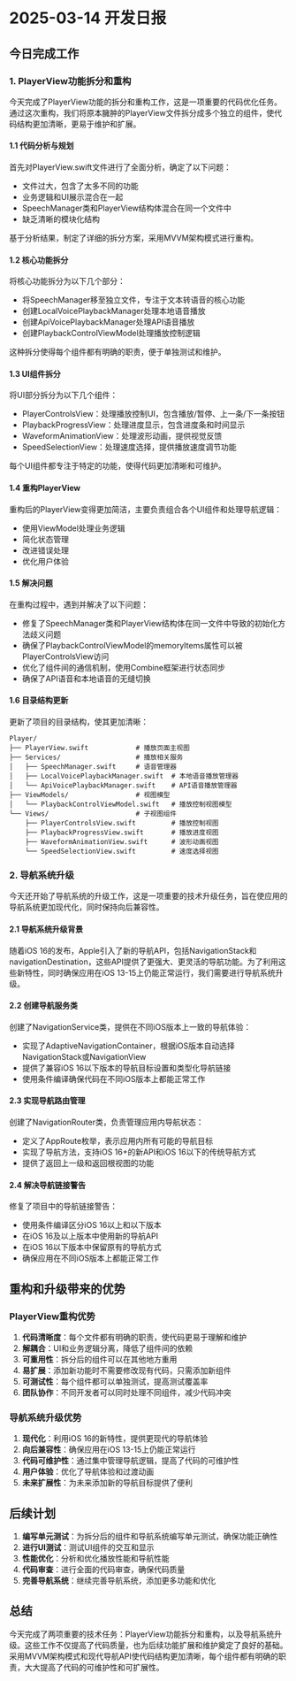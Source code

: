 # 2025-03-14 开发日报

## 今日完成工作

### 1. PlayerView功能拆分和重构

今天完成了PlayerView功能的拆分和重构工作，这是一项重要的代码优化任务。通过这次重构，我们将原本臃肿的PlayerView文件拆分成多个独立的组件，使代码结构更加清晰，更易于维护和扩展。

#### 1.1 代码分析与规划

首先对PlayerView.swift文件进行了全面分析，确定了以下问题：
- 文件过大，包含了太多不同的功能
- 业务逻辑和UI展示混合在一起
- SpeechManager类和PlayerView结构体混合在同一个文件中
- 缺乏清晰的模块化结构

基于分析结果，制定了详细的拆分方案，采用MVVM架构模式进行重构。

#### 1.2 核心功能拆分

将核心功能拆分为以下几个部分：
- 将SpeechManager移至独立文件，专注于文本转语音的核心功能
- 创建LocalVoicePlaybackManager处理本地语音播放
- 创建ApiVoicePlaybackManager处理API语音播放
- 创建PlaybackControlViewModel处理播放控制逻辑

这种拆分使得每个组件都有明确的职责，便于单独测试和维护。

#### 1.3 UI组件拆分

将UI部分拆分为以下几个组件：
- PlayerControlsView：处理播放控制UI，包含播放/暂停、上一条/下一条按钮
- PlaybackProgressView：处理进度显示，包含进度条和时间显示
- WaveformAnimationView：处理波形动画，提供视觉反馈
- SpeedSelectionView：处理速度选择，提供播放速度调节功能

每个UI组件都专注于特定的功能，使得代码更加清晰和可维护。

#### 1.4 重构PlayerView

重构后的PlayerView变得更加简洁，主要负责组合各个UI组件和处理导航逻辑：
- 使用ViewModel处理业务逻辑
- 简化状态管理
- 改进错误处理
- 优化用户体验

#### 1.5 解决问题

在重构过程中，遇到并解决了以下问题：
- 修复了SpeechManager类和PlayerView结构体在同一文件中导致的初始化方法歧义问题
- 确保了PlaybackControlViewModel的memoryItems属性可以被PlayerControlsView访问
- 优化了组件间的通信机制，使用Combine框架进行状态同步
- 确保了API语音和本地语音的无缝切换

#### 1.6 目录结构更新

更新了项目的目录结构，使其更加清晰：
```
Player/
├── PlayerView.swift            # 播放页面主视图
├── Services/                   # 播放相关服务
│   ├── SpeechManager.swift     # 语音管理器
│   ├── LocalVoicePlaybackManager.swift  # 本地语音播放管理器
│   └── ApiVoicePlaybackManager.swift    # API语音播放管理器
├── ViewModels/                 # 视图模型
│   └── PlaybackControlViewModel.swift   # 播放控制视图模型
└── Views/                      # 子视图组件
    ├── PlayerControlsView.swift         # 播放控制视图
    ├── PlaybackProgressView.swift       # 播放进度视图
    ├── WaveformAnimationView.swift      # 波形动画视图
    └── SpeedSelectionView.swift         # 速度选择视图
```

### 2. 导航系统升级

今天还开始了导航系统的升级工作，这是一项重要的技术升级任务，旨在使应用的导航系统更加现代化，同时保持向后兼容性。

#### 2.1 导航系统升级背景

随着iOS 16的发布，Apple引入了新的导航API，包括NavigationStack和navigationDestination，这些API提供了更强大、更灵活的导航功能。为了利用这些新特性，同时确保应用在iOS 13-15上仍能正常运行，我们需要进行导航系统升级。

#### 2.2 创建导航服务类

创建了NavigationService类，提供在不同iOS版本上一致的导航体验：
- 实现了AdaptiveNavigationContainer，根据iOS版本自动选择NavigationStack或NavigationView
- 提供了兼容iOS 16以下版本的导航目标设置和类型化导航链接
- 使用条件编译确保代码在不同iOS版本上都能正常工作

#### 2.3 实现导航路由管理

创建了NavigationRouter类，负责管理应用内导航状态：
- 定义了AppRoute枚举，表示应用内所有可能的导航目标
- 实现了导航方法，支持iOS 16+的新API和iOS 16以下的传统导航方式
- 提供了返回上一级和返回根视图的功能

#### 2.4 解决导航链接警告

修复了项目中的导航链接警告：
- 使用条件编译区分iOS 16以上和以下版本
- 在iOS 16及以上版本中使用新的导航API
- 在iOS 16以下版本中保留原有的导航方式
- 确保应用在不同iOS版本上都能正常工作

## 重构和升级带来的优势

### PlayerView重构优势
1. **代码清晰度**：每个文件都有明确的职责，使代码更易于理解和维护
2. **解耦合**：UI和业务逻辑分离，降低了组件间的依赖
3. **可重用性**：拆分后的组件可以在其他地方重用
4. **易扩展**：添加新功能时不需要修改现有代码，只需添加新组件
5. **可测试性**：每个组件都可以单独测试，提高测试覆盖率
6. **团队协作**：不同开发者可以同时处理不同组件，减少代码冲突

### 导航系统升级优势
1. **现代化**：利用iOS 16的新特性，提供更现代的导航体验
2. **向后兼容性**：确保应用在iOS 13-15上仍能正常运行
3. **代码可维护性**：通过集中管理导航逻辑，提高了代码的可维护性
4. **用户体验**：优化了导航体验和过渡动画
5. **未来扩展性**：为未来添加新的导航目标提供了便利

## 后续计划

1. **编写单元测试**：为拆分后的组件和导航系统编写单元测试，确保功能正确性
2. **进行UI测试**：测试UI组件的交互和显示
3. **性能优化**：分析和优化播放性能和导航性能
4. **代码审查**：进行全面的代码审查，确保代码质量
5. **完善导航系统**：继续完善导航系统，添加更多功能和优化

## 总结

今天完成了两项重要的技术任务：PlayerView功能拆分和重构，以及导航系统升级。这些工作不仅提高了代码质量，也为后续功能扩展和维护奠定了良好的基础。采用MVVM架构模式和现代导航API使代码结构更加清晰，每个组件都有明确的职责，大大提高了代码的可维护性和可扩展性。 